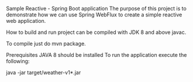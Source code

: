 Sample Reactive - Spring Boot application
The purpose of this project is to demonstrate how we can use Spring WebFlux to create a simple reactive web application.

How to build and run
project can be compiled with JDK 8 and above javac.

To compile just do mvn package.

Prerequisites
JAVA 8 should be installed
To run the application execute the following:

java -jar target/weather-v1*.jar